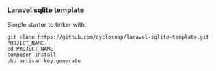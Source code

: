 ### Laravel sqlite template

Simple starter to tinker with. 

```
git clone https://github.com/cyclosnap/laravel-sqlite-template.git PROJECT_NAME
cd PROJECT_NAME
composer install
php artisan key:generate
```

